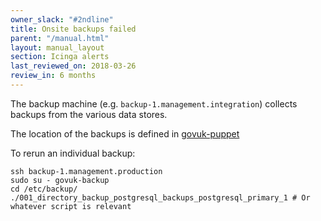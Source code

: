 ```yaml
---
owner_slack: "#2ndline"
title: Onsite backups failed
parent: "/manual.html"
layout: manual_layout
section: Icinga alerts
last_reviewed_on: 2018-03-26
review_in: 6 months
---
```


The backup machine (e.g. `backup-1.management.integration`) collects
backups from the various data stores.

The location of the backups is defined in
[govuk-puppet](https://github.com/alphagov/govuk-puppet/blob/master/modules/govuk/manifests/node/s_backup.pp)

To rerun an individual backup:

```
ssh backup-1.management.production
sudo su - govuk-backup
cd /etc/backup/
./001_directory_backup_postgresql_backups_postgresql_primary_1 # Or whatever script is relevant
```
